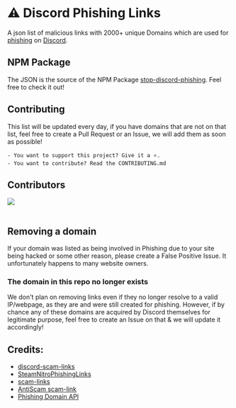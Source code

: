 # ⚠️ Discord Phishing Links

A json list of malicious links with 2000+ unique Domains which are used for [phishing](https://en.wikipedia.org/wiki/Phishing) on [Discord](https://discord.com).

## NPM Package

The JSON is the source of the NPM Package [stop-discord-phishing](https://www.npmjs.com/package/stop-discord-phishing). Feel free to check it out!

## Contributing

This list will be updated every day, if you have domains that are not on that list, feel free to create a Pull Request or an Issue, we will add them as soon as possible!

    - You want to support this project? Give it a ⭐.
    - You want to contribute? Read the CONTRIBUTING.md

## Contributors

<a href="https://github.com/nikolaischunk/discord-phishing-links/graphs/contributors">
  <img src="https://contrib.rocks/image?repo=nikolaischunk/discord-phishing-links" />
</a>
<br/>
<br/>

## Removing a domain

If your domain was listed as being involved in Phishing due to your site being hacked or some other reason, please create a False Positive Issue. It unfortunately happens to many website owners.

### The domain in this repo no longer exists

We don't plan on removing links even if they no longer resolve to a valid IP/webpage, as they are and were still created for phishing. However, if by chance any of these domains are acquired by Discord themselves for legitimate purpose, feel free to create an Issue on that & we will update it accordingly!

## Credits:

- [discord-scam-links](https://github.com/BuildBot42/discord-scam-links)
- [SteamNitroPhishingLinks](https://github.com/0x4Hydro/SteamNitroPhishingLinks)
- [scam-links](https://github.com/DevSpen/scam-links)
- [AntiScam scam-link](https://github.com/Discord-AntiScam/scam-links)
- [Phishing Domain API](https://api.hyperphish.com/gimme-domains)
